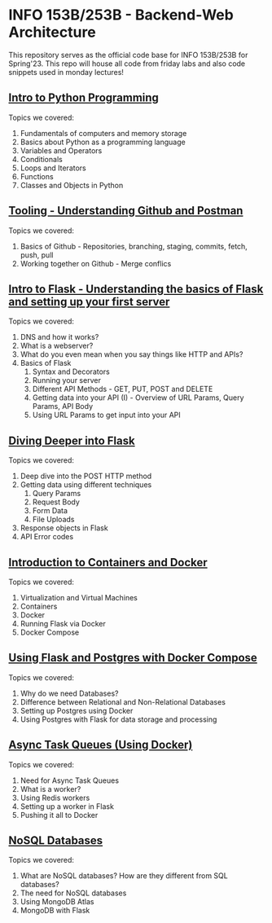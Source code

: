# INFO 153B/253B - Backend-Web Architecture

This repository serves as the official code base for INFO 153B/253B for Spring'23. This repo will house all code from friday labs and also code snippets used in monday lectures!

## [Intro to Python Programming](./Intro%20to%20Python/Intro%20to%20Python.md)

Topics we covered:
1. Fundamentals of computers and memory storage
2. Basics about Python as a programming language
2. Variables and Operators
3. Conditionals
4. Loops and Iterators
5. Functions
6. Classes and Objects in Python

## [Tooling - Understanding Github and Postman](./Tooling/Github.md)

Topics we covered:
1. Basics of Github - Repositories, branching, staging, commits, fetch, push, pull
2. Working together on Github - Merge conflics

## [Intro to Flask - Understanding the basics of Flask and setting up your first server](./Intro%20to%20Flask/README.md)

Topics we covered:
1. DNS and how it works?
2. What is a webserver?
3. What do you even mean when you say things like HTTP and APIs?
4. Basics of Flask
    1. Syntax and Decorators
    2. Running your server
    3. Different API Methods - GET, PUT, POST and DELETE
    4. Getting data into your API (I) - Overview of URL Params, Query Params, API Body
    5. Using URL Params to get input into your API

## [Diving Deeper into Flask](./Diving%20Deeper%20into%20Flask/README.md)

Topics we covered:
1. Deep dive into the POST HTTP method
2. Getting data using different techniques
    1. Query Params
    2. Request Body
    3. Form Data
    4. File Uploads
3. Response objects in Flask
4. API Error codes

## [Introduction to Containers and Docker](./Docker/README.md)

Topics we covered:
1. Virtualization and Virtual Machines
2. Containers
3. Docker
4. Running Flask via Docker
5. Docker Compose

## [Using Flask and Postgres with Docker Compose](./Flask%2C%20DBs%20and%20Docker/README.md)

Topics we covered:
1. Why do we need Databases?
2. Difference between Relational and Non-Relational Databases
3. Setting up Postgres using Docker
4. Using Postgres with Flask for data storage and processing

## [Async Task Queues (Using Docker)](./Async%20Task%20Queues/README.md)

Topics we covered:
1. Need for Async Task Queues
2. What is a worker?
3. Using Redis workers
4. Setting up a worker in Flask
5. Pushing it all to Docker

## [NoSQL Databases](./NoSQL%20Databases/README.md)

Topics we covered:
1. What are NoSQL databases? How are they different from SQL databases?
2. The need for NoSQL databases
3. Using MongoDB Atlas
4. MongoDB with Flask